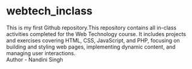 # webtech_inclass
This is my first Github repository.This repository contains all in-class activities completed for the Web Technology course. It includes projects and exercises covering HTML, CSS, JavaScript, and PHP, focusing on building and styling web pages, implementing dynamic content, and managing user interactions. 
<br>
Author - Nandini Singh
